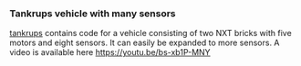 ### Tankrups vehicle with many sensors
[tankrups](https://github.com/paulcobbaut/Mindstorms/tree/master/tankrups) contains code for a vehicle consisting of two NXT bricks with five motors and eight sensors. It can easily be expanded to more sensors. A video is available here https://youtu.be/bs-xb1P-MNY

